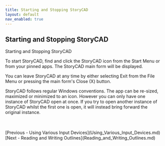 ```yaml
---
title: Starting and Stopping StoryCAD
layout: default
nav_enabled: true
---
```

## Starting and Stopping StoryCAD ##
Starting and Stopping StoryCAD

To start StoryCAD, find and click the StoryCAD icon from the Start Menu or from your pinned apps. The StoryCAD main form will be displayed.

You can leave StoryCAD at any time by either selecting Exit from the File Menu or pressing the main form's Close (X) button. 

StoryCAD follows regular Windows conventions.  The app can be re-sized, maximized or minimized to an icon. However you can only have one instance of StoryCAD open at once. If you try to open another instance of StoryCAD whilst the first one is open, it will instead bring forward the original instance.

 <br/>
 <br/>
[Previous - Using Various Input Devices](Using_Various_Input_Devices.md) <br/>
[Next - Reading and Writing Outlines](Reading_and_Writing_Outlines.md) <br/>
